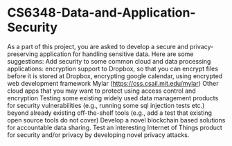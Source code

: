 # CS6348-Data-and-Application-Security

As a part of this project, you are asked to develop a secure and privacy-preserving application for handling sensitive data. 
Here are some suggestions:
Add security to some common cloud and data processing applications:
encryption support to Dropbox, so that you can encrypt files before it is stored at Dropbox,
encrypting google calendar, using encrypted web development framework Mylar (https://css.csail.mit.edu/mylar)
Other cloud apps that you may want to protect using access control and encryption
Testing some existing widely used data management products for security vulnerabilities (e.g., running some sql injection tests etc.) beyond already existing off-the-shelf tools (e.g., add a test that existing open source tools do not cover)
Develop a novel blockchain based solutions for accountable data sharing.
Test an interesting Internet of Things product for security and/or privacy by developing novel privacy attacks.
